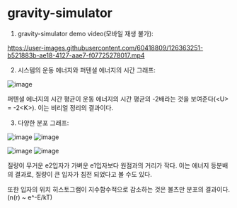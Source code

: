 # gravity-simulator


1. gravity-simulator demo video(모바일 재생 불가):

https://user-images.githubusercontent.com/60418809/126363251-b521883b-ae18-4127-aae7-f07725278017.mp4


2. 시스템의 운동 에너지와 퍼텐셜 에너지의 시간 그래프:

![image](https://user-images.githubusercontent.com/60418809/126363312-3b4a1494-a6cb-4aab-9403-798d3ee06906.png)

퍼텐셜 에너지의 시간 평균이 운동 에너지의 시간 평균의 -2배라는 것을 보여준다(\<U> = -2\<K>). 이는 비리얼 정리의 결과이다.

3. 다양한 분포 그래프:
  
![image](https://user-images.githubusercontent.com/60418809/126363344-bf51f346-a118-4752-87ab-4b618eb24140.png) ![image](https://user-images.githubusercontent.com/60418809/126363373-ad6442a4-974c-45af-8ced-915a325ddc39.png)

![image](https://user-images.githubusercontent.com/60418809/126363401-2024f174-dc03-4735-be7c-0a137ae93e22.png) ![image](https://user-images.githubusercontent.com/60418809/126363417-d586ed6f-b9b2-4496-bacf-252aaea3cf40.png)
  
 질량이 무거운 e2입자가 가벼운 e1입자보다 원점과의 거리가 작다. 이는 에너지 등분배의 결과로, 질량이 큰 입자가 침전 되었다고 볼 수도 있다.
  
 또한 입자의 위치 히스토그램이 지수함수적으로 감소하는 것은 볼츠만 분포의 결과이다. (n(r) ~ e^-E/kT)
